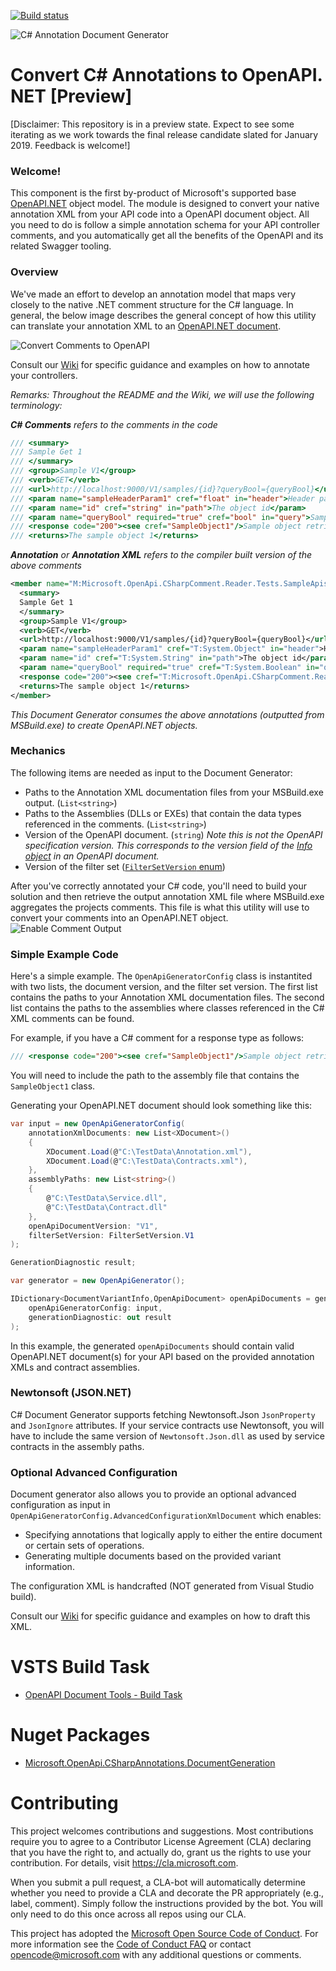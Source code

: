 

[![Build status](https://ci.appveyor.com/api/projects/status/capxc7p5cvyrq21w/branch/master?svg=true)](https://ci.appveyor.com/project/MicrosoftOpenAPINETAdmin/openapi-net-csharpcomment/branch/master)

![C# Annotation Document Generator](docs/images/banner.png "Convert /// C# Comments --> OpenAPI.NET")

# Convert C# Annotations to OpenAPI.NET [Preview]
[Disclaimer: This repository is in a preview state. Expect to see some iterating as we work towards the final release candidate slated for January 2019. Feedback is welcome!]


### Welcome!
This component is the first by-product of Microsoft's supported base [OpenAPI.NET](http://aka.ms/openapi) object model. The module is designed to convert your native annotation XML from your API code into a OpenAPI document object. All you need to do is follow a simple annotation schema for your API controller comments, and you automatically get all the benefits of the OpenAPI and its related Swagger tooling.

### Overview

We've made an effort to develop an annotation model that maps very closely to the native .NET comment structure for the C# language. In general, the below image describes the general concept of how this utility can translate your annotation XML to an [OpenAPI.NET document](https://github.com/Microsoft/OpenAPI.NET/blob/master/src/Microsoft.OpenApi/Models/OpenApiDocument.cs).

![Convert Comments to OpenAPI](docs/images/comment-oai-map.png "Map /// C# Comments --> OpenAPI.NET")

Consult our [Wiki](https://github.com/Microsoft/OpenAPI.NET.CSharpAnnotations/wiki) for specific guidance and examples on how to annotate your controllers.

_Remarks: Throughout the README and the Wiki, we will use the following terminology:_

_**C# Comments** refers to the comments in the code_

```csharp
/// <summary>
/// Sample Get 1
/// </summary>
/// <group>Sample V1</group>
/// <verb>GET</verb>
/// <url>http://localhost:9000/V1/samples/{id}?queryBool={queryBool}</url>
/// <param name="sampleHeaderParam1" cref="float" in="header">Header param 1</param>
/// <param name="id" cref="string" in="path">The object id</param>
/// <param name="queryBool" required="true" cref="bool" in="query">Sample query boolean</param>
/// <response code="200"><see cref="SampleObject1"/>Sample object retrieved</response>
/// <returns>The sample object 1</returns>
```

_**Annotation** or **Annotation XML** refers to the compiler built version of the above comments_

```xml
<member name="M:Microsoft.OpenApi.CSharpComment.Reader.Tests.SampleApis.Controllers.SampleControllerV1.SampleGet1(System.String,System.Boolean)">
  <summary>
  Sample Get 1
  </summary>
  <group>Sample V1</group>
  <verb>GET</verb>
  <url>http://localhost:9000/V1/samples/{id}?queryBool={queryBool}</url>
  <param name="sampleHeaderParam1" cref="T:System.Object" in="header">Header param 1</param>
  <param name="id" cref="T:System.String" in="path">The object id</param>
  <param name="queryBool" required="true" cref="T:System.Boolean" in="query">Sample query boolean</param>
  <response code="200"><see cref="T:Microsoft.OpenApi.CSharpComment.Reader.Tests.Contracts.SampleObject1"/>Sample object retrieved</response>
  <returns>The sample object 1</returns>
</member>
```

_This Document Generator consumes the above annotations (outputted from MSBuild.exe) to create OpenAPI.NET objects._

### Mechanics
The following items are needed as input to the Document Generator:

- Paths to the Annotation XML documentation files from your MSBuild.exe output. (`List<string>`)
- Paths to the Assemblies (DLLs or EXEs) that contain the data types referenced in the comments. (`List<string>`)
- Version of the OpenAPI document. (`string`) _Note this is not the OpenAPI specification version. This corresponds to the version field of the [Info object](https://github.com/Microsoft/OpenAPI.NET/blob/master/src/Microsoft.OpenApi/Models/OpenApiInfo.cs) in an OpenAPI document._
- Version of the filter set ([`FilterSetVersion` enum](https://github.com/Microsoft/OpenAPI.NET.CSharpAnnotations/blob/26dd7cc6efc2bb79338b605ed46fa51a83676f2e/src/Microsoft.OpenApi.CSharpAnnotations.DocumentGeneration/FilterSet.cs))

After you've correctly annotated your C# code, you'll need to build your solution and then retrieve the output annotation XML file where MSBuild.exe aggregates the projects comments. This file is what this utility will use to convert your comments into an OpenAPI.NET object.
![Enable Comment Output](docs/images/vs-enable.png "Output comments from MSBuild.exe")

### Simple Example Code
Here's a simple example. The `OpenApiGeneratorConfig` class is instantited with two lists, the document version, and the filter set version. The first list contains the paths to your Annotation XML documentation files. The second list contains the paths to the assemblies where classes referenced in the C# XML comments can be found.

For example, if you have a C# comment for a response type as follows:
```csharp
/// <response code="200"><see cref="SampleObject1"/>Sample object retrieved</response>
```
You will need to include the path to the assembly file that contains the `SampleObject1` class. 

Generating your OpenAPI.NET document should look something like this:
```csharp
var input = new OpenApiGeneratorConfig(
    annotationXmlDocuments: new List<XDocument>()
    {
        XDocument.Load(@"C:\TestData\Annotation.xml"),
        XDocument.Load(@"C:\TestData\Contracts.xml"),
    },
    assemblyPaths: new List<string>()
    {
        @"C:\TestData\Service.dll",
        @"C:\TestData\Contract.dll"
    },
    openApiDocumentVersion: "V1",
    filterSetVersion: FilterSetVersion.V1
);

GenerationDiagnostic result;

var generator = new OpenApiGenerator();

IDictionary<DocumentVariantInfo,OpenApiDocument> openApiDocuments = generator.GenerateDocuments(
    openApiGeneratorConfig: input,
    generationDiagnostic: out result
);
```
In this example, the generated `openApiDocuments` should contain valid OpenAPI.NET document(s) for your API based on the provided annotation XMLs and contract assemblies.

### Newtonsoft (JSON.NET)
C# Document Generator supports fetching Newtonsoft.Json `JsonProperty` and `JsonIgnore` attributes. If your service contracts use Newtonsoft, you will have to include the same version of `Newtonsoft.Json.dll` as used by service contracts in the assembly paths.

### Optional Advanced Configuration
Document generator also allows you to provide an optional advanced configuration as input in `OpenApiGeneratorConfig.AdvancedConfigurationXmlDocument`
which enables:

- Specifying annotations that logically apply to either the entire document or certain sets of operations.
- Generating multiple documents based on the provided variant information.

The configuration XML is handcrafted (NOT generated from Visual Studio build).

Consult our [Wiki](https://github.com/Microsoft/OpenAPI.NET.CSharpAnnotations/wiki/Advanced-Configuration-XML) for specific guidance and examples on how to draft this XML.

# VSTS Build Task

- [OpenAPI Document Tools - Build Task](https://marketplace.visualstudio.com/items?itemName=ms-openapi.OpenApiDocumentTools)

# Nuget Packages

- [Microsoft.OpenApi.CSharpAnnotations.DocumentGeneration](https://www.nuget.org/packages/Microsoft.OpenApi.CSharpAnnotations.DocumentGeneration)

# Contributing
This project welcomes contributions and suggestions.  Most contributions require you to agree to a
Contributor License Agreement (CLA) declaring that you have the right to, and actually do, grant us
the rights to use your contribution. For details, visit https://cla.microsoft.com.

When you submit a pull request, a CLA-bot will automatically determine whether you need to provide
a CLA and decorate the PR appropriately (e.g., label, comment). Simply follow the instructions
provided by the bot. You will only need to do this once across all repos using our CLA.

This project has adopted the [Microsoft Open Source Code of Conduct](https://opensource.microsoft.com/codeofconduct/).
For more information see the [Code of Conduct FAQ](https://opensource.microsoft.com/codeofconduct/faq/) or
contact [opencode@microsoft.com](mailto:opencode@microsoft.com) with any additional questions or comments.
